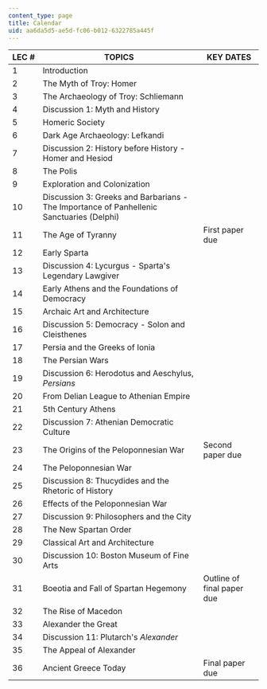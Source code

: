 ```yaml
---
content_type: page
title: Calendar
uid: aa6da5d5-ae5d-fc06-b012-6322785a445f
---
```


| LEC # | TOPICS | KEY DATES |
| --- | --- | --- |
| 1 | Introduction |  |
| 2 | The Myth of Troy: Homer |  |
| 3 | The Archaeology of Troy: Schliemann |  |
| 4 | Discussion 1: Myth and History |  |
| 5 | Homeric Society |  |
| 6 | Dark Age Archaeology: Lefkandi |  |
| 7 | Discussion 2: History before History -Homer and Hesiod |  |
| 8 | The Polis |  |
| 9 | Exploration and Colonization |  |
| 10 | Discussion 3: Greeks and Barbarians -The Importance of Panhellenic Sanctuaries (Delphi) |  |
| 11 | The Age of Tyranny | First paper due |
| 12 | Early Sparta |  |
| 13 | Discussion 4: Lycurgus - Sparta's Legendary Lawgiver |  |
| 14 | Early Athens and the Foundations of Democracy |  |
| 15 | Archaic Art and Architecture |  |
| 16 | Discussion 5: Democracy - Solon and Cleisthenes |  |
| 17 | Persia and the Greeks of Ionia |  |
| 18 | The Persian Wars |  |
| 19 | Discussion 6: Herodotus and Aeschylus, _Persians_ |  |
| 20 | From Delian League to Athenian Empire |  |
| 21 | 5th Century Athens |  |
| 22 | Discussion 7: Athenian Democratic Culture |  |
| 23 | The Origins of the Peloponnesian War | Second paper due |
| 24 | The Peloponnesian War |  |
| 25 | Discussion 8: Thucydides and the Rhetoric of History |  |
| 26 | Effects of the Peloponnesian War |  |
| 27 | Discussion 9: Philosophers and the City |  |
| 28 | The New Spartan Order |  |
| 29 | Classical Art and Architecture |  |
| 30 | Discussion 10: Boston Museum of Fine Arts |  |
| 31 | Boeotia and Fall of Spartan Hegemony | Outline of final paper due |
| 32 | The Rise of Macedon |  |
| 33 | Alexander the Great |  |
| 34 | Discussion 11: Plutarch's _Alexander_ |  |
| 35 | The Appeal of Alexander |  |
| 36 | Ancient Greece Today | Final paper due